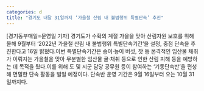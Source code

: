 ```yaml
---
categories: d
title: "경기도 내달 31일까지 ‘가을철 산림 내 불법행위 특별단속’ 추진"
---
```

[경기동부매일=문영일 기자] 경기도가 수확의 계절 가을을 맞아 산림자원 보호를 위해 올해 9월부터 ‘2022년 가을철 산림 내 불법행위 특별단속기간’을 설정, 중점 단속을 추진한다고 16일 밝혔다.이번 특별단속기간은 송이·능이 버섯, 잣 등 본격적인 임산물 채취가 이뤄지는 가을철을 맞아 무분별한 임산물 굴·채취 등으로 인한 산림 피해 등을 예방하는 데 목적을 뒀다.이를 위해 도 및 시군 담당 공무원 등이 참여하는 ‘기동단속반’을 편성해 면밀한 단속 활동을 벌일 예정이다. 단속반 운영 기간은 9월 16일부터 오는 10월 31일까지다.